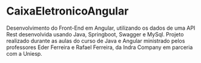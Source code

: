 # CaixaEletronicoAngular
Desenvolvimento do Front-End em Angular, utilizando os dados de uma API Rest desenvolvida usando Java, Springboot, Swagger e MySql.
Projeto realizado durante as aulas do curso de Java e Angular ministrado pelos professores Eder Ferreira e Rafael Ferreira, da Indra Company em parceria com a Uniesp.
